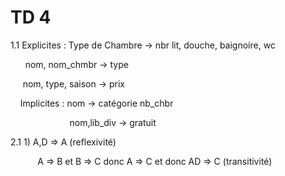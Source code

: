 # TD 4

1.1  Explicites : Type de Chambre ->  nbr lit, douche, baignoire, wc

      nom, nom_chmbr -> type

      nom, type, saison -> prix 

    Implicites : nom -> catégorie nb_chbr

                        nom,lib_div -> gratuit

2.1 1) A,D => A  (reflexivité)

           A => B et B => C donc A => C et donc AD => C (transitivité)
